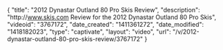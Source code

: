 {
    "title": "2012 Dynastar Outland 80 Pro Skis Review",
    "description": "http:\/\/www.skis.com Review for the 2012 Dynastar Outland 80 Pro Skis",
    "videoid": "3767172",
    "date_created": "1411361272",
    "date_modified": "1418182023",
    "type": "captivate",
    "layout": "video",
    "url": "\/v\/2012-dynastar-outland-80-pro-skis-review\/3767172"
}